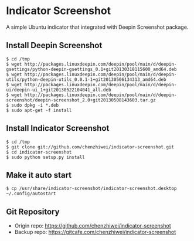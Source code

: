 # Indicator Screenshot

A simple Ubuntu indicator that integrated with Deepin Screenshot package.

## Install Deepin Screenshot

```
$ cd /tmp
$ wget http://packages.linuxdeepin.com/deepin/pool/main/d/deepin-gsettings/python-deepin-gsettings_0.1+git20130318115600_amd64.deb
$ wget http://packages.linuxdeepin.com/deepin/pool/main/d/deepin-utils/python-deepin-utils_0.0.1-1+git20130506134313_amd64.deb
$ wget http://packages.linuxdeepin.com/deepin/pool/main/d/deepin-ui/deepin-ui_1+git20130522104041_all.deb
$ wget http://packages.linuxdeepin.com/deepin/pool/main/d/deepin-screenshot/deepin-screenshot_2.0+git20130508143603.tar.gz
$ sudo dpkg -i *.deb
$ sudo apt-get -f install
```

## Install Indicator Screenshot

```
$ cd /tmp
$ git clone git://github.com/chenzhiwei/indicator-screenshot.git
$ cd indicator-screenshot
$ sudo python setup.py install
```

## Make it auto start

```
$ cp /usr/share/indicator-screenshot/indicator-screenshot.desktop ~/.config/autostart
```

## Git Repository

* Origin repo: <https://github.com/chenzhiwei/indicator-screenshot>
* Backup repo: <https://gitcafe.com/chenzhiwei/indicator-screenshot>
